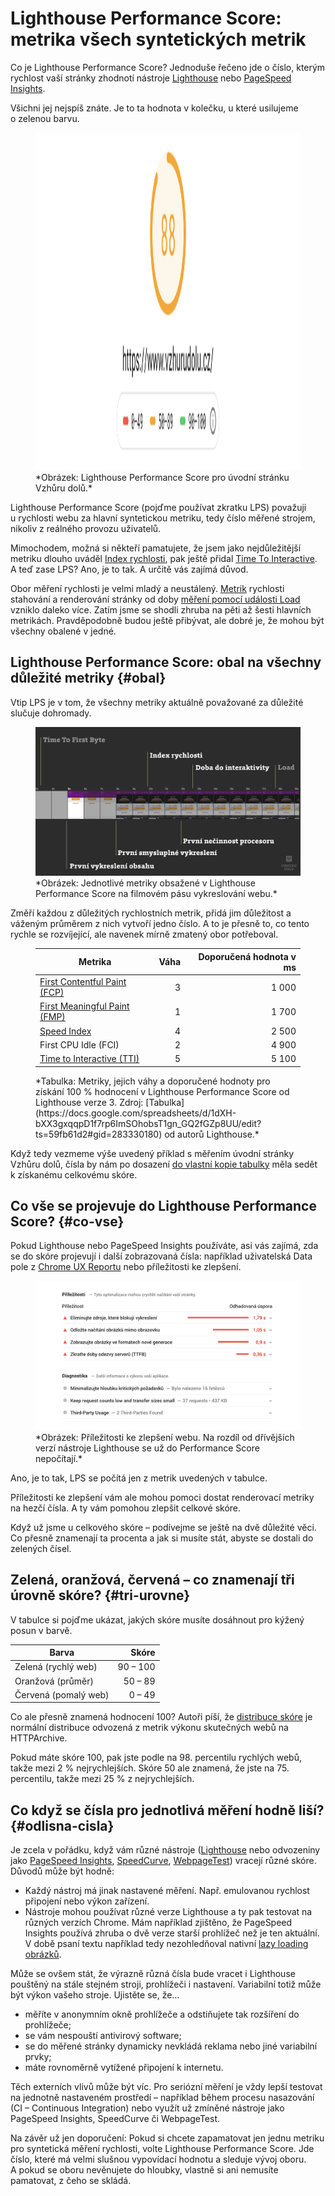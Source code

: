 # Lighthouse Performance Score: metrika všech syntetických metrik

Co je Lighthouse Performance Score? Jednoduše řečeno jde o číslo, kterým rychlost vaší stránky zhodnotí nástroje [Lighthouse](lighthouse.md) nebo [PageSpeed Insights](pagespeed-insights.md).

Všichni jej nejspíš znáte. Je to ta hodnota v kolečku, u které usilujeme o zelenou barvu.

<figure>
<img src="../dist/images/original/pagespeed-insights-skore.png" width="1920" height="540" alt="PageSpeed Insights Skóre">
<figcaption markdown="1">
*Obrázek: Lighthouse Performance Score pro úvodní stránku Vzhůru dolů.*
</figcaption>
</figure>

Lighthouse Performance Score (pojďme používat zkratku LPS) považuji u rychlosti webu za hlavní syntetickou metriku, tedy číslo měřené strojem, nikoliv z reálného provozu uživatelů.

Mimochodem, možná si někteří pamatujete, že jsem jako nejdůležitější metriku dlouho uváděl [Index rychlosti](speedindex.md), pak ještě přidal [Time To Interactive](metrika-tti.md). A teď zase LPS? Ano, je to tak. A určitě vás zajímá důvod.

<!-- AdSnippet -->

Obor měření rychlosti je velmi mladý a neustálený. [Metrik](metriky-rychlosti) rychlosti stahování a renderování stránky od doby [měření pomocí události Load](rychlost-myty#1) vzniklo daleko více. Zatím jsme se shodli zhruba na pěti až šesti hlavních metrikách. Pravděpodobně budou ještě přibývat, ale dobré je, že mohou být všechny obalené v jedné.

## Lighthouse Performance Score: obal na všechny důležité metriky {#obal}

Vtip LPS je v tom, že všechny metriky aktuálně považované za důležité slučuje dohromady. 

<figure>
<img src="../dist/images/original/metriky-lps.png" alt="Metriky, které tvoří LPS">
<figcaption markdown="1">
*Obrázek: Jednotlivé metriky obsažené v Lighthouse Performance Score na filmovém pásu vykreslování webu.*
</figcaption>
</figure>

Změří každou z důležitých rychlostních metrik, přidá jim důležitost a váženým průměrem z nich vytvoří jedno číslo. A to je přesně to, co tento rychle se rozvíjející, ale navenek mírně zmatený obor potřeboval.

<figure>

<div class="rwd-scrollable f-6"  markdown="1">

| Metrika                                        | Váha     | Doporučená hodnota v ms    |
| ---------------------------------------------- | -------: | --------------------------: |
| [First Contentful Paint (FCP)](metrika-fcp.md) | 3        | 1 000                       |
| [First Meaningful Paint (FMP)](metrika-fmp.md) | 1        | 1 700                       |
| [Speed Index](speedindex.md)                   | 4        | 2 500                       |
| First CPU Idle (FCI)                           | 2        | 4 900                       |
| [Time to Interactive (TTI)](metrika-tti.md)    | 5        | 5 100                       |

</div>  

<figcaption markdown="1">
*Tabulka: Metriky, jejich váhy a doporučené hodnoty pro získání 100 % hodnocení v Lighthouse Performance Score od Lighthouse verze 3. Zdroj: [Tabulka](https://docs.google.com/spreadsheets/d/1dXH-bXX3gxqqpD1f7rp6ImSOhobsT1gn_GQ2fGZp8UU/edit?ts=59fb61d2#gid=283330180) od autorů Lighthouse.*
</figcaption>

</figure>

Když tedy vezmeme výše uvedený příklad s měřením úvodní stránky Vzhůru dolů, čísla by nám po dosazení [do vlastní kopie tabulky](https://docs.google.com/spreadsheets/d/1lBGOHbJ3X3eYgXpvlvX6Q5Dmrod7jRfhifYqMzK3WX4/edit#gid=283330180) měla sedět k získanému celkovému skóre.

## Co vše se projevuje do Lighthouse Performance Score? {#co-vse}

Pokud Lighthouse nebo PageSpeed Insights používáte, asi vás zajímá, zda se do skóre projevují i další zobrazovaná čísla: například uživatelská Data pole z [Chrome UX Reportu](chrome-ux-report.md) nebo příležitosti ke zlepšení.

<figure>
<img src="../dist/images/original/pagespeed-insights-prilezitosti.png" alt="Příležitosti v PSI">
<figcaption markdown="1">
*Obrázek: Příležitosti ke zlepšení webu. Na rozdíl od dřívějších verzí nástroje Lighthouse se už do Performance Score nepočítají.*
</figcaption>
</figure>

Ano, je to tak, LPS se počítá jen z metrik uvedených v tabulce.

Příležitosti ke zlepšení vám ale mohou pomoci dostat renderovací metriky na hezčí čísla. A ty vám pomohou zlepšit celkové skóre.

Když už jsme u celkového skóre – podívejme se ještě na dvě důležité věci. Co přesně znamenají ta procenta a jak si musíte stát, abyste se dostali do zelených čísel.

## Zelená, oranžová, červená – co znamenají tři úrovně skóre? {#tri-urovne}

V tabulce si pojďme ukázat, jakých skóre musíte dosáhnout pro kýžený posun v barvě.

<div class="rwd-scrollable f-6"  markdown="1">

| Barva                | Skóre     |
| -------------------- | --------: |
| Zelená (rychlý web)  | 90 – 100  |
| Oranžová (průměr)    | 50 – 89   |
| Červená (pomalý web) | 0 – 49    |

</div>

Co ale přesně znamená hodnocení 100? Autoři píší, že [distribuce skóre](https://github.com/GoogleChrome/lighthouse/blob/master/docs/scoring.md) je normální distribuce odvozená z metrik výkonu skutečných webů na HTTPArchive.

Pokud máte skóre 100, pak jste podle na 98. percentilu rychlých webů, takže mezi 2 % nejrychlejších. Skóre 50 ale znamená, že jste na 75. percentilu, takže mezi 25 % z nejrychlejších.

## Co když se čísla pro jednotlivá měření hodně liší? {#odlisna-cisla}

Je zcela v pořádku, když vám různé nástroje ([Lighthouse](lighthouse.md) nebo odvozeniny jako [PageSpeed Insights](pagespeed-insights.md), [SpeedCurve](speedcurve.md), [WebpageTest](rychlost-nastroje.md#webpagetest-org)) vracejí různé skóre. Důvodů může být hodně:

- Každý nástroj má jinak nastavené měření. Např. emulovanou rychlost připojení nebo výkon zařízení.
- Nástroje mohou používat různé verze Lighthouse a ty pak testovat na různých verzích Chrome. Mám například zjištěno, že PageSpeed Insights používá zhruba o dvě verze starší prohlížeč než je ten aktuální. V době psaní textu například tedy nezohledňoval nativní [lazy loading obrázků](lazy-loading-obrazku.md).

Může se ovšem stát, že výrazně různá čísla bude vracet i Lighthouse pouštěný na stále stejném stroji, prohlížeči i nastavení. Variabilní totiž může být výkon vašeho stroje. Ujistěte se, že…

- měříte v anonymním okně prohlížeče a odstiňujete tak rozšíření do prohlížeče;
- se vám nespouští antivirový software;
- se do měřené stránky dynamicky nevkládá reklama nebo jiné variabilní prvky;
- máte rovnoměrně vytížené připojení k internetu.

Těch externích vlivů může být víc. Pro seriózní měření je vždy lepší testovat na jednotně nastaveném prostředí – například během procesu nasazování (CI – Continuous Integration) nebo využít už zmíněné nástroje jako PageSpeed Insights, SpeedCurve či WebpageTest.

Na závěr už jen doporučení: Pokud si chcete zapamatovat jen jednu metriku pro syntetická měření rychlosti, volte Lighthouse Performance Score. Jde číslo, které má velmi slušnou vypovídací hodnotu a sleduje vývoj oboru. A pokud se oboru nevěnujete do hloubky, vlastně si ani nemusíte pamatovat, z čeho se skládá.
